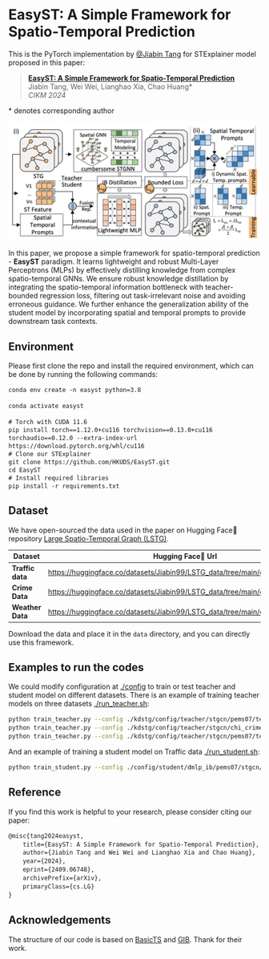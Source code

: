 # EasyST: A Simple Framework for Spatio-Temporal Prediction

This is the PyTorch implementation by <a href='https://github.com/tjb-tech'>@Jiabin Tang</a> for STExplainer model proposed in this paper:

 >**<a href='https://arxiv.org/abs/2409.06748'>EasyST: A Simple Framework for Spatio-Temporal Prediction</a>**  
 >Jiabin Tang, Wei Wei, Lianghao Xia, Chao Huang*\
 >*CIKM 2024*

\* denotes corresponding author

<p align="center">
<img src="./image/EasyST.png" alt="EasyST" />
</p>

In this paper, we propose a simple framework for spatio-temporal prediction - **EasyST** paradigm. It learns lightweight and robust Multi-Layer Perceptrons (MLPs) by effectively distilling knowledge from complex spatio-temporal GNNs. We ensure robust knowledge distillation by integrating the spatio-temporal information bottleneck with teacher-bounded regression loss, filtering out task-irrelevant noise and avoiding erroneous guidance. We further enhance the generalization ability of the student model by incorporating spatial and temporal prompts to provide downstream task contexts.  

## Environment

Please first clone the repo and install the required environment, which can be done by running the following commands:

```shell
conda env create -n easyst python=3.8

conda activate easyst

# Torch with CUDA 11.6
pip install torch==1.12.0+cu116 torchvision==0.13.0+cu116 torchaudio==0.12.0 --extra-index-url https://download.pytorch.org/whl/cu116
# Clone our STExplainer
git clone https://github.com/HKUDS/EasyST.git
cd EasyST
# Install required libraries
pip install -r requirements.txt
```

##  Dataset

We have open-sourced the data used in the paper on Hugging Face🤗 repository [Large Spatio-Temporal Graph (LSTG)](https://huggingface.co/datasets/Jiabin99/LSTG_data).

| Dataset          | Hugging Face🤗 Url                                            |
| ---------------- | ------------------------------------------------------------ |
| **Traffic data** | https://huggingface.co/datasets/Jiabin99/LSTG_data/tree/main/dataset/PEMS07 |
| **Crime Data**   | https://huggingface.co/datasets/Jiabin99/LSTG_data/tree/main/dataset/CHI_Crime |
| **Weather Data** | https://huggingface.co/datasets/Jiabin99/LSTG_data/tree/main/dataset/weather2k |

Download the data and place it in the `data` directory, and you can directly use this framework.

## Examples to run the codes

We could modify configuration at [./config](./config) to train or test teacher and student model on different datasets. There is an example of training teacher models on three datasets [./run_teacher.sh](./run_teacher.sh): 

```bash
python train_teacher.py --config ./kdstg/config/teacher/stgcn/pems07/teacher_stgcn_end_dim_128_pems7.yaml # Traffic data
python train_teacher.py --config ./kdstg/config/teacher/stgcn/chi_crime/teacher_stgcn_end_dim_128_chi.yaml # Crime Data
python train_teacher.py --config ./kdstg/config/teacher/stgcn/pems07/teacher_stgcn_end_dim_128_wth.yaml # Weather Data

```

And an example of training a student model on Traffic data [./run_student.sh](./run_student.sh): 

```bash
python train_student.py --config ./config/student/dmlp_ib/pems07/stgcn/student.yaml
```

## Reference

If you find this work is helpful to your research, please consider citing our paper:

```tex
@misc{tang2024easyst,
    title={EasyST: A Simple Framework for Spatio-Temporal Prediction},
    author={Jiabin Tang and Wei Wei and Lianghao Xia and Chao Huang},
    year={2024},
    eprint={2409.06748},
    archivePrefix={arXiv},
    primaryClass={cs.LG}
}
```



## Acknowledgements

The structure of our code is based on [BasicTS](https://github.com/zezhishao/BasicTS) and [GIB](https://github.com/snap-stanford/GIB). Thank for their work.